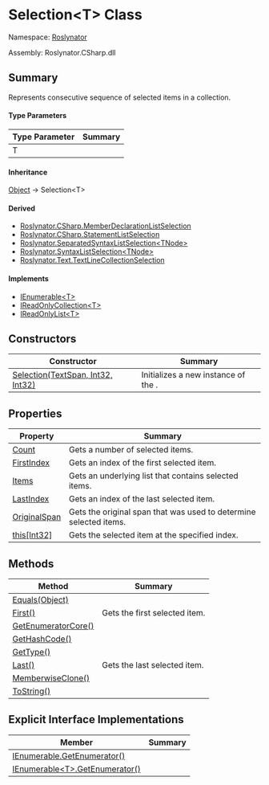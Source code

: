 # Selection\<T> Class

Namespace: [Roslynator](../README.md)

Assembly: Roslynator\.CSharp\.dll

## Summary

Represents consecutive sequence of selected items in a collection\.

#### Type Parameters

| Type Parameter | Summary |
| -------------- | ------- |
| T | |

#### Inheritance

[Object](https://docs.microsoft.com/en-us/dotnet/api/system.object) &#x2192; Selection\<T>

#### Derived

* [Roslynator.CSharp.MemberDeclarationListSelection](../CSharp/MemberDeclarationListSelection/README.md)
* [Roslynator.CSharp.StatementListSelection](../CSharp/StatementListSelection/README.md)
* [Roslynator.SeparatedSyntaxListSelection\<TNode>](../SeparatedSyntaxListSelection-1/README.md)
* [Roslynator.SyntaxListSelection\<TNode>](../SyntaxListSelection-1/README.md)
* [Roslynator.Text.TextLineCollectionSelection](../Text/TextLineCollectionSelection/README.md)

#### Implements

* [IEnumerable\<T>](https://docs.microsoft.com/en-us/dotnet/api/system.collections.generic.ienumerable-1)
* [IReadOnlyCollection\<T>](https://docs.microsoft.com/en-us/dotnet/api/system.collections.generic.ireadonlycollection-1)
* [IReadOnlyList\<T>](https://docs.microsoft.com/en-us/dotnet/api/system.collections.generic.ireadonlylist-1)

## Constructors

| Constructor | Summary |
| ----------- | ------- |
| [Selection(TextSpan, Int32, Int32)](-ctor/README.md) | Initializes a new instance of the \. |

## Properties

| Property | Summary |
| -------- | ------- |
| [Count](Count/README.md) | Gets a number of selected items\. |
| [FirstIndex](FirstIndex/README.md) | Gets an index of the first selected item\. |
| [Items](Items/README.md) | Gets an underlying list that contains selected items\. |
| [LastIndex](LastIndex/README.md) | Gets an index of the last selected item\. |
| [OriginalSpan](OriginalSpan/README.md) | Gets the original span that was used to determine selected items\. |
| [this\[Int32\]](this[]/README.md) | Gets the selected item at the specified index\. |

## Methods

| Method | Summary |
| ------ | ------- |
| [Equals(Object)](https://docs.microsoft.com/en-us/dotnet/api/system.object.equals) | |
| [First()](First/README.md) | Gets the first selected item\. |
| [GetEnumeratorCore()](GetEnumeratorCore/README.md) | |
| [GetHashCode()](https://docs.microsoft.com/en-us/dotnet/api/system.object.gethashcode) | |
| [GetType()](https://docs.microsoft.com/en-us/dotnet/api/system.object.gettype) | |
| [Last()](Last/README.md) | Gets the last selected item\. |
| [MemberwiseClone()](https://docs.microsoft.com/en-us/dotnet/api/system.object.memberwiseclone) | |
| [ToString()](https://docs.microsoft.com/en-us/dotnet/api/system.object.tostring) | |

## Explicit Interface Implementations

| Member | Summary |
| ------ | ------- |
| [IEnumerable.GetEnumerator()](System-Collections-IEnumerable-GetEnumerator/README.md) | |
| [IEnumerable\<T>.GetEnumerator()](System-Collections-Generic-IEnumerable-1-GetEnumerator/README.md) | |

